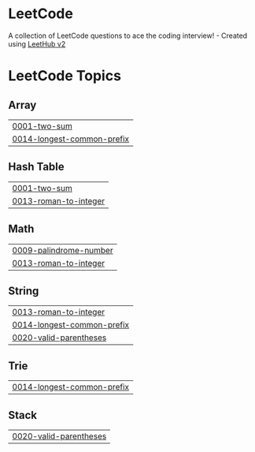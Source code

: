 # LeetCode
A collection of LeetCode questions to ace the coding interview! - Created using [LeetHub v2](https://github.com/arunbhardwaj/LeetHub-2.0)

<!---LeetCode Topics Start-->
# LeetCode Topics
## Array
|  |
| ------- |
| [0001-two-sum](https://github.com/jae-works/LeetCode/tree/master/0001-two-sum) |
| [0014-longest-common-prefix](https://github.com/jae-works/LeetCode/tree/master/0014-longest-common-prefix) |
## Hash Table
|  |
| ------- |
| [0001-two-sum](https://github.com/jae-works/LeetCode/tree/master/0001-two-sum) |
| [0013-roman-to-integer](https://github.com/jae-works/LeetCode/tree/master/0013-roman-to-integer) |
## Math
|  |
| ------- |
| [0009-palindrome-number](https://github.com/jae-works/LeetCode/tree/master/0009-palindrome-number) |
| [0013-roman-to-integer](https://github.com/jae-works/LeetCode/tree/master/0013-roman-to-integer) |
## String
|  |
| ------- |
| [0013-roman-to-integer](https://github.com/jae-works/LeetCode/tree/master/0013-roman-to-integer) |
| [0014-longest-common-prefix](https://github.com/jae-works/LeetCode/tree/master/0014-longest-common-prefix) |
| [0020-valid-parentheses](https://github.com/jae-works/LeetCode/tree/master/0020-valid-parentheses) |
## Trie
|  |
| ------- |
| [0014-longest-common-prefix](https://github.com/jae-works/LeetCode/tree/master/0014-longest-common-prefix) |
## Stack
|  |
| ------- |
| [0020-valid-parentheses](https://github.com/jae-works/LeetCode/tree/master/0020-valid-parentheses) |
<!---LeetCode Topics End-->
